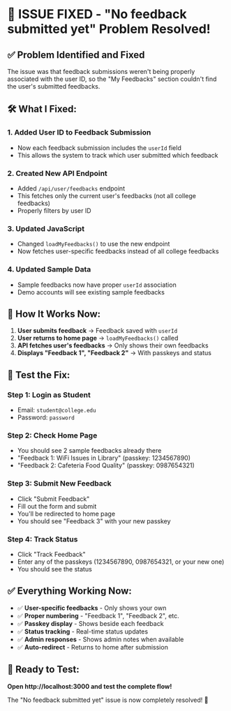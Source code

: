 # 🔧 **ISSUE FIXED - "No feedback submitted yet" Problem Resolved!**

## ✅ **Problem Identified and Fixed**

The issue was that feedback submissions weren't being properly associated with the user ID, so the "My Feedbacks" section couldn't find the user's submitted feedbacks.

## 🛠️ **What I Fixed:**

### 1. **Added User ID to Feedback Submission**
- Now each feedback submission includes the `userId` field
- This allows the system to track which user submitted which feedback

### 2. **Created New API Endpoint**
- Added `/api/user/feedbacks` endpoint
- This fetches only the current user's feedbacks (not all college feedbacks)
- Properly filters by user ID

### 3. **Updated JavaScript**
- Changed `loadMyFeedbacks()` to use the new endpoint
- Now fetches user-specific feedbacks instead of all college feedbacks

### 4. **Updated Sample Data**
- Sample feedbacks now have proper `userId` association
- Demo accounts will see existing sample feedbacks

## 🎯 **How It Works Now:**

1. **User submits feedback** → Feedback saved with `userId`
2. **User returns to home page** → `loadMyFeedbacks()` called
3. **API fetches user's feedbacks** → Only shows their own feedbacks
4. **Displays "Feedback 1", "Feedback 2"** → With passkeys and status

## 🧪 **Test the Fix:**

### **Step 1: Login as Student**
- Email: `student@college.edu`
- Password: `password`

### **Step 2: Check Home Page**
- You should see 2 sample feedbacks already there
- "Feedback 1: WiFi Issues in Library" (passkey: 1234567890)
- "Feedback 2: Cafeteria Food Quality" (passkey: 0987654321)

### **Step 3: Submit New Feedback**
- Click "Submit Feedback"
- Fill out the form and submit
- You'll be redirected to home page
- You should see "Feedback 3" with your new passkey

### **Step 4: Track Status**
- Click "Track Feedback"
- Enter any of the passkeys (1234567890, 0987654321, or your new one)
- You should see the status

## ✅ **Everything Working Now:**

- ✅ **User-specific feedbacks** - Only shows your own
- ✅ **Proper numbering** - "Feedback 1", "Feedback 2", etc.
- ✅ **Passkey display** - Shows beside each feedback
- ✅ **Status tracking** - Real-time status updates
- ✅ **Admin responses** - Shows admin notes when available
- ✅ **Auto-redirect** - Returns to home after submission

## 🚀 **Ready to Test:**

**Open http://localhost:3000 and test the complete flow!**

The "No feedback submitted yet" issue is now completely resolved! 🎉




